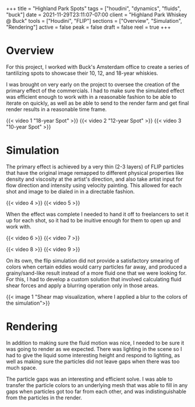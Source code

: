 +++
title = "Highland Park Spots"
tags = ["houdini", "dynamics", "fluids", "buck"]
date = 2021-11-29T23:11:07-07:00
client = "Highland Park Whiskey @ Buck"
tools = ["Houdini", "FLIP"]
sections = ["Overview", "Simulation", "Rendering"]
active = false
peak = false
draft = false
reel = true
+++

# Overview
For this project, I worked with Buck's Amsterdam office to create a series of tantilizing spots to showcase their 10, 12, and 18-year whiskies.

I was brought on very early on the project to oversee the creation of the primary effect of the commercials. I had to make sure the simulated effect was efficient enough to work with in a reasonable fashion to be able to iterate on quickly, as well as be able to send to the render farm and get final render results in a reasonable time frame.

{{< video 1 "18-year Spot" >}}
{{< video 2 "12-year Spot" >}}
{{< video 3 "10-year Spot" >}}

# Simulation
The primary effect is achieved by a very thin (2-3 layers) of FLIP particles that have the original image remapped to different physical properties like density and viscosity at the artist's direction, and also take artist input for flow direction and intensity using velocity painting. This allowed for each shot and image to be dialed in in a directable fashion.

{{< video 4 >}}
{{< video 5 >}}

When the effect was complete I needed to hand it off to freelancers to set it up for each shot, so it had to be inuitive enough for them to open up and work with.

{{< video 6 >}}
{{< video 7 >}}


{{< video 8 >}}
{{< video 9 >}}

On its own, the flip simulation did not provide a satisfactory smearing of colors when certain eddies would carry particles far away, and produced a grainy/sand-like result instead of a more fluid one that we were looking for. For this, I had to develop a custom solution that involved calculating fluid shear forces and apply a blurring operation only in those areas.

{{< image 1 "Shear map visualization, where I applied a blur to the colors of the simulation">}}

# Rendering

In addition to making sure the fluid motion was nice, I needed to be sure it was going to render as we expected. There was lighting in the scene so I had to give the liquid some interesting height and respond to lighting, as well as making sure the particles did not leave gaps when there was too much space.

The particle gaps was an interesting and efficient solve. I was able to transfer the particle colors to an underlying mesh that was able to fill in any gaps when particles got too far from each other, and was indistinguishable from the particles in the render.
